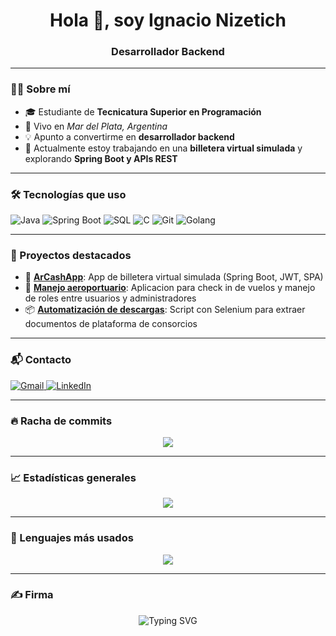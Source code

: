 <h1 align="center">Hola 👋, soy Ignacio Nizetich</h1>
<h3 align="center">Desarrollador Backend</h3>

---

### 🧑‍🎓 Sobre mí

- 🎓 Estudiante de **Tecnicatura Superior en Programación**  
- 📍 Vivo en *Mar del Plata, Argentina*
- 💡 Apunto a convertirme en **desarrollador backend**
- 🔎 Actualmente estoy trabajando en una **billetera virtual simulada** y explorando **Spring Boot y APIs REST**

---

### 🛠️ Tecnologías que uso

![Java](https://img.shields.io/badge/-Java-007396?style=for-the-badge&logo=java&logoColor=white)
![Spring Boot](https://img.shields.io/badge/-Spring%20Boot-6DB33F?style=for-the-badge&logo=spring-boot&logoColor=white)
![SQL](https://img.shields.io/badge/-SQL-003B57?style=for-the-badge&logo=postgresql&logoColor=white)
![C](https://img.shields.io/badge/-C-00599C?style=for-the-badge&logo=c&logoColor=white)
![Git](https://img.shields.io/badge/-Git-F05032?style=for-the-badge&logo=git&logoColor=white)
![Golang](https://img.shields.io/badge/-Go-00ADD8?style=for-the-badge&logo=go&logoColor=white)

---

### 📌 Proyectos destacados

- 💼 [**ArCashApp**](https://github.com/INizetich/ArCashApp): App de billetera virtual simulada (Spring Boot, JWT, SPA)
- 📸 [**Manejo aeroportuario**](https://github.com/INizetich/TP-FINAL): Aplicacion para check in de vuelos y manejo de roles entre usuarios y administradores
- 📦 [**Automatización de descargas**](https://github.com/INizetich/simple-solutions-downloader): Script con Selenium para extraer documentos de plataforma de consorcios

---

### 📬 Contacto

<p align="left">
  <a href="mailto:nizetich.ignacio@gmail.com" target="_blank">
    <img alt="Gmail" src="https://img.shields.io/badge/Gmail-D14836?style=for-the-badge&logo=gmail&logoColor=white" />
  </a>
  <a href="https://www.linkedin.com/in/ignacio-nizetich-537324183" target="_blank">
    <img alt="LinkedIn" src="https://img.shields.io/badge/LinkedIn-blue?style=for-the-badge&logo=linkedin&logoColor=white" />
  </a>
</p>

---

### 🔥 Racha de commits

<p align="center">
  <img src="https://github-readme-streak-stats.herokuapp.com/?user=INizetich&theme=radical&hide_border=true&bg_color=00000000" />
</p>


---

### 📈 Estadísticas generales

<p align="center">
  <img src="https://github-readme-stats.vercel.app/api?username=INizetich&show_icons=true&theme=algolia&hide_border=true&count_private=true&include_all_commits=true&bg_color=00000000" />
</p>

---

### 🧠 Lenguajes más usados

<p align="center">
  <img src="https://github-readme-stats.vercel.app/api/top-langs/?username=INizetich&layout=compact&theme=algolia&hide_border=true&langs_count=8&exclude_repo=galeria-crystal&bg_color=00000000" />
</p>

---

### ✍️ Firma

<p align="center">
  <img src="https://readme-typing-svg.herokuapp.com?font=Fira+Code&size=22&pause=1000&center=true&vCenter=true&width=435&lines=Gracias+por+visitar+mi+perfil!;Nos+vemos+en+el+pr%C3%B3ximo+commit+%F0%9F%91%BB" alt="Typing SVG" />
</p>
